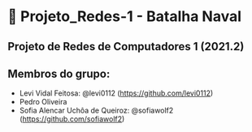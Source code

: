 # 🚢 Projeto_Redes-1 - Batalha Naval

## Projeto de Redes de Computadores 1 (2021.2)

## Membros do grupo:

* Levi Vidal Feitosa: @levi0112 (https://github.com/levi0112)
* Pedro Oliveira
* Sofia Alencar Uchôa de Queiroz: @sofiawolf2 (https://github.com/sofiawolf2)

